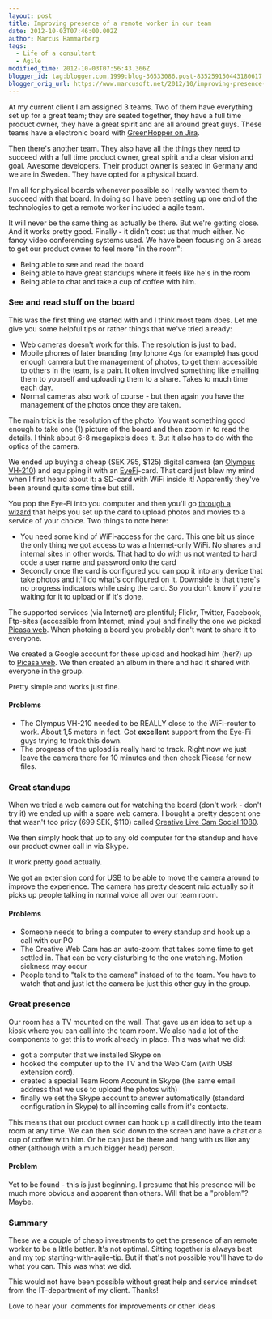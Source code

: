 ```yaml
---
layout: post
title: Improving presence of a remote worker in our team
date: 2012-10-03T07:46:00.002Z
author: Marcus Hammarberg
tags:
  - Life of a consultant
  - Agile
modified_time: 2012-10-03T07:56:43.366Z
blogger_id: tag:blogger.com,1999:blog-36533086.post-835259150443180617
blogger_orig_url: https://www.marcusoft.net/2012/10/improving-presence-of-remote-worker-in.html
---
```


At my current client I am assigned 3 teams. Two of them have everything set up for a great team; they are seated together, they have a full time product owner, they have a great spirit and are all around great guys. These teams have a electronic board with <a href="http://www.atlassian.com/software/greenhopper/overview" target="_blank">GreenHopper on Jira</a>.

Then there's another team. They also have all the things they need to succeed with a full time product owner, great spirit and a clear vision and goal. Awesome developers. Their product owner is seated in Germany and we are in Sweden. They have opted for a physical board.

I'm all for physical boards whenever possible so I really wanted them to succeed with that board. In doing so I have been setting up one end of the technologies to get a remote worker included a agile team.

It will never be the same thing as actually be there. But we're getting close. And it works pretty good. Finally - it didn't cost us that much either. No fancy video conferencing systems used. We have been focusing on 3 areas to get our product owner to feel more "in the room":

- Being able to see and read the board
- Being able to have great standups where it feels like he's in the room
- Being able to chat and take a cup of coffee with him.

### See and read stuff on the board

This was the first thing we started with and I think most team does. Let me give you some helpful tips or rather things that we've tried already:

- Web cameras doesn't work for this. The resolution is just to bad.
- Mobile phones of later branding (my Iphone 4gs for example) has good enough camera but the management of photos, to get them accessible to others in the team, is a pain. It often involved something like emailing them to yourself and uploading them to a share. Takes to much time each day.
- Normal cameras also work of course - but then again you have the management of the photos once they are taken.

The main trick is the resolution of the photo. You want something good enough to take one (1) picture of the board and then zoom in to read the details. I think about 6-8 megapixels does it. But it also has to do with the optics of the camera.

We ended up buying a cheap (SEK 795, $125) digital camera (an <a href="http://www.imaging-resource.com/PRODS/VH210/VH210A.HTM" target="_blank">Olympus VH-210</a>) and equipping it with an <a href="http://www.eye.fi/" target="_blank">EyeFi</a>-card. That card just blew my mind when I first heard about it: a SD-card with WiFi inside it! Apparently they've been around quite some time but still.

You pop the Eye-Fi into you computer and then you'll go <a href="http://support.eye.fi/cards/start/setup-eye-fi-card/" target="_blank">through a wizard</a> that helps you set up the card to upload photos and movies to a service of your choice. Two things to note here:

- You need some kind of WiFi-access for the card. This one bit us since the only thing we got access to was a Internet-only WiFi. No shares and internal sites in other words. That had to do with us not wanted to hard code a user name and password onto the card
- Secondly once the card is configured you can pop it into any device that take photos and it'll do what's configured on it. Downside is that there's no progress indicators while using the card. So you don't know if you're waiting for it to upload or if it's done.

The supported services (via Internet) are plentiful; Flickr, Twitter, Facebook, Ftp-sites (accessible from Internet, mind you) and finally the one we picked <a href="https://picasaweb.google.com/" target="_blank">Picasa web</a>. When photoing a board you probably don't want to share it to everyone.

We created a Google account for these upload and hooked him (her?) up to <a href="https://picasaweb.google.com/" target="_blank">Picasa web</a>. We then created an album in there and had it shared with everyone in the group.

Pretty simple and works just fine.

#### Problems

- The Olympus VH-210 needed to be REALLY close to the WiFi-router to work. About 1,5 meters in fact. Got **excellent** support from the Eye-Fi guys trying to track this down.
- The progress of the upload is really hard to track. Right now we just leave the camera there for 10 minutes and then check Picasa for new files.

### Great standups

When we tried a web camera out for watching the board (don't work - don't try it) we ended up with a spare web camera. I bought a pretty descent one that wasn't too pricy (699 SEK, $110) called <a href="http://www.webhallen.com/se-sv/hardvara/127224-creative_webcam_live_cam_socialize_hd_1080/" target="_blank">Creative Live Cam Social 1080</a>.

We then simply hook that up to any old computer for the standup and have our product owner call in via Skype.

It work pretty good actually.

We got an extension cord for USB to be able to move the camera around to improve the experience. The camera has pretty descent mic actually so it picks up people talking in normal voice all over our team room.

#### Problems

- Someone needs to bring a computer to every standup and hook up a call with our PO
- The Creative Web Cam has an auto-zoom that takes some time to get settled in. That can be very disturbing to the one watching. Motion sickness may occur
- People tend to "talk to the camera" instead of to the team. You have to watch that and just let the camera be just this other guy in the group.

### Great presence

Our room has a TV mounted on the wall. That gave us an idea to set up a kiosk where you can call into the team room. We also had a lot of the components to get this to work already in place. This was what we did:

- got a computer that we installed Skype on
- hooked the computer up to the TV and the Web Cam (with USB extension cord).
- created a special Team Room Account in Skype (the same email address that we use to upload the photos with)
- finally we set the Skype account to answer automatically (standard configuration in Skype) to all incoming calls from it's contacts.

This means that our product owner can hook up a call directly into the team room at any time. We can then skid down to the screen and have a chat or a cup of coffee with him. Or he can just be there and hang with us like any other (although with a much bigger head) person.

#### Problem

Yet to be found - this is just beginning. I presume that his presence will be much more obvious and apparent than others. Will that be a "problem"? Maybe.

### Summary

These we a couple of cheap investments to get the presence of an remote worker to be a little better. It's not optimal. Sitting together is always best and my top starting-with-agile-tip. But if that's not possible you'll have to do what you can. This was what we did.

This would not have been possible without great help and service mindset from the IT-department of my client. Thanks!

Love to hear your  comments for improvements or other ideas
